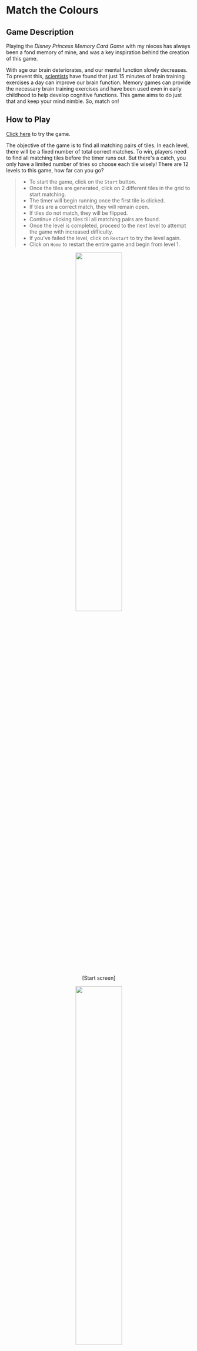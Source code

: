 # Match the Colours

## Game Description

Playing the _Disney Princess Memory Card Game_ with my nieces has always been a fond memory of mine, and was a key inspiration behind the creation of this game.

With age our brain deteriorates, and our mental function slowly decreases. To prevent this, [scientists](https://journals.plos.org/plosone/article?id=10.1371/journal.pone.0055518) have found that just 15 minutes of brain training exercises a day can improve our brain function. Memory games can provide the necessary brain training exercises and have been used even in early childhood to help develop cognitive functions. This game aims to do just that and keep your mind nimble. So, match on!

## How to Play

[Click here](https://beryln-t.github.io/Project-1-Memory-Game/) to try the game.

The objective of the game is to find all matching pairs of tiles. In each level, there will be a fixed number of total correct matches. To win, players need to find all matching tiles before the timer runs out. But there's a catch, you only have a limited number of tries so choose each tile wisely! There are 12 levels to this game, how far can you go?
<br>

> - To start the game, click on the `Start` button.
> - Once the tiles are generated, click on 2 different tiles in the grid to start matching.
> - The timer will begin running once the first tile is clicked.
> - If tiles are a correct match, they will remain open.
> - If tiles do not match, they will be flipped.
> - Continue clicking tiles till all matching pairs are found.
> - Once the level is completed, proceed to the next level to attempt the game with increased difficulty.
> - If you've failed the level, click on `Restart` to try the level again.
> - Click on `Home` to restart the entire game and begin from level 1.
>   <br>

<p align="center"><img src="https://raw.githubusercontent.com/beryln-t/Project-1-Memory-Game/main/readme%20pics/Start%20Screen.png" width="50%" height="50%"> </p>
 <p align="center">[Start screen]</p>

<p align="center"><img src="https://raw.githubusercontent.com/beryln-t/Project-1-Memory-Game/main/readme%20pics/During%20game.png" width="50%" height="50%"> </p>
 <p align="center">[Game grid with successfully matched tiles]</p>

<p align="center"><img src="https://raw.githubusercontent.com/beryln-t/Project-1-Memory-Game/main/readme%20pics/Other%20Levels.png" width="50%" height="50%"> </p>
 <p align="center">[Subsequent levels with increased difficulty]</p>

## Technologies Used

1. HTML
2. CSS
3. JavaScript
4. Git and GitHub

## Key Development Considerations

### Picking unique random colours

The table has to be filled with pairs of unique colours. In the event that the entire table is filled with the same colour, any random click will result in the same match. Hence there is a need to check that colours selected are not the same by comparing the hex code, and removing colours that have already been selected from available options.

```javascript
const useRandomColorHelp = () => {
  const pickRandomInteger = (maxLength) => {
    return Math.floor(Math.random() * (maxLength - 0 + 1)) + 0;
  };

  const getRandomColor = (colorsSelectedList, colorsArr) => {
    let randomIndex = pickRandomInteger(colorsArr.length - 1);
    let color = colorsArr[randomIndex].code.hex; // generating random colour with random index

    if (colorsSelectedList.includes(color)) {
      return getRandomColor(colorsSelectedList, colorsArr); //making sure it is a unique colour
    }
    return color;
  };

  return {
    pickRandomInteger,
    getRandomColor,
  };
};
```

### Preventing clicks on the same tile

While testing during development, I found out that clicking on the same tile or clicking on already matched tiles would also count as a correct match. Hence to prevent that, I had to prevent clicks on tiles that are already open.

This is done by adding a "data-is-open" attribute to tiles that have already been clicked. Then checking for that attribute in subsequent clicks.

```javascript
let isTableDataOpen = tableData.getAttribute("data-is-open"); // 1 is true and data is open. 0 is false, data is closed.

tableData.setAttribute("data-is-open", 1);
```

```javascript
if (tableData.tagName !== "TD" || Number(isTableDataOpen) === 1) {
  return;
}
```

## Future Enhancements and Developments

- Including access to a list of levels that have been cleared to toggle between levels easily.
- Including a high score board based on timing taken to clear rounds.
- Tidy up colour array to make colours more distinct for easier matching.
- A way to increase difficulty other than by increasing grid size. Perhaps make it more challenging by generating an entire table with different hues of the same colour.
- Include audio.

## Summary

Embarking on this project 2 weeks into my coding journey was challenging, even though the game was relatively simpler and did not involve overly complicated codes. I tried to make it more interesting by coding a dynamic table that will allow for the creation of many levels. There are many areas that I need to work on, like furthering my understanding of JavaScript and how to write more efficient codes.

Key takeaways include:

- Be more detailed when planning user stories and write more detailed pseudo codes.
- There will be many loopholes to resolve along the way.

### Game Asset Attributions

The following assets used in the project do not belong to me. All rights belong to the original artists and creators.

- [Color Array](https://gist.github.com/mucar/3898821)
- [Background Image](https://unsplash.com/photos/BtbjCFUvBXs)
